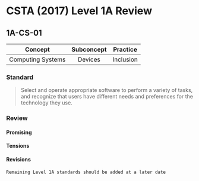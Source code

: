 # CSTA (2017) Level 1A Review

## 1A-CS-01
|Concept | Subconcept |Practice|
|:---:|:---:|:---:|
|Computing Systems|Devices|Inclusion
### Standard
>Select and operate appropriate software to perform a variety of tasks, and recognize that users have different needs and preferences for the technology they use.

### Review
#### Promising

#### Tensions

#### Revisions



`Remaining Level 1A standards should be added at a later date`
